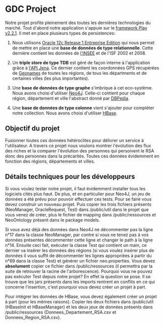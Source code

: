 GDC Project
=====================================
Notre projet profite pleinement des toutes les dernières technologies du marché. Tout d'abord notre
application s'appuie sur le [framework Play v2.2.1](http://www.playframework.com). Il met en 
place plusieurs types de persistences:

1. Nous utilisons [Oracle 12c Release 1 Entreprise Edition](http://www.oracle.com/technetwork/database/enterprise-edition/downloads/index.html)
qui nous permet de mettre en place une <b>base de données de type relationnelle</b>. Cette dernière
contient les données de [l'INSEE](http://www.insee.fr/fr/bases-de-donnees/) 
et de l'ISF 2002 et 2008.

2. Un <b>triple store de type TDB</b> est géré de façon interne à l'application grâce à [l'API Jena](http://jena.apache.org/).
Ce dernier contient les coordonnées GPS récupérées de [Geonames](http://www.geonames.org/)
de toutes les régions, de tous les départments et de certaines villes (les plus importantes).

3. Une <b>base de données de type graphe</b> s'imbrique à cet eco-système. Nous avons choisi
d'utiliser [Neo4J](http://www.neo4j.org/). Celle-ci contient pour chaque région, département et ville
l'abstract donné par [DBPedia](http://dbpedia.org/About).

4. Une <b>base de données de type colonne</b> vient s'ajouter pour compléter notre collection.
Nous avons choisi d'utiliser [HBase](http://hbase.apache.org/).

Objectif du projet
------------------
Fusionner toutes ces données hétéroclites pour délivrer un service à l'utilisateur. A travers
ce projet nous voulons montrer l'évolution des flux des riches et la comparer l'évolution 
des personnes qui persoivent le RSA donc des personnes dans la précarités. Toutes ces 
données évidemment en fonction des régions, départements et villes.

Détails techniques pour les développeurs
----------------------------------------
<p>
Si vous voulez tester notre projet, il faut évidemment installer tous les logiciels cités plus haut. De plus, et 
en particulier pour Neo4J, un jeu de données a été prévu pour pouvoir effectuer ces tests. Pour se faire 
vous devez construir un nouveau projet. Puis copier les trois fichiers présents (NeoManager, OracleRequest, 
Test) dans /public/util dans le projet que vous venez de créer, plus le fichier de mapping dans 
/public/ressources et NeoOntology présent dans le package models. 
</p>
<p>
Si vous avez déjà des données dans Neo4J ne décommenter pas la ligne n°17 dans 
la classe NeoManager, par contre si vous ne tenez pas à vos données présentes décommenter cette ligne et 
changer le path à la ligne n°14. Ensuite ceci fait, exécuter la classe Test qui contient un main, ce dernier va insérer les données
des régions (si vous voulez insérer plus de données il vous suffit de décommenter les lignes appropriées à partir
du n°69 dans la classe Test) et générer un fichier neo.properties. Vous devez <b>absolument</b> copier ce fichier dans 
/public/ressources (il permettra par la suite de retrouver la racine de l'arborescence).
Pourquoi vous ne pouvez pas exécuter Test depuis notre projet? En effet la question se pose. Il se trouve que les jars
présents dans les imports rentrent en conflits en ce qui concerne l'insertion, c'est pourquoi vous devez créer un 
projet à part.
</p>
<p>
Pour intégrer les données de HBase, vous devez également créer un projet à part (pour les mêmes raisons).
Copier les deux fichiers dans /public/util (HBaseInit et HBaseManager) et les deux jeux de données
présents dans /public/ressources (Donnees_Departement_RSA.csv et Donnees_Region_RSA.csv).
</p>
